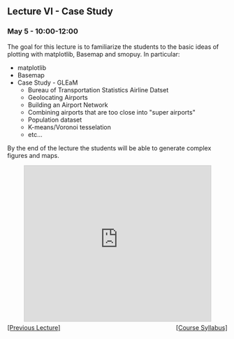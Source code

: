 ## Lecture VI - Case Study

### May 5 - 10:00-12:00

The goal for this lecture is to familiarize the students to the basic ideas of plotting with matplotlib, Basemap and smopuy.
In particular:
  * matplotlib
  * Basemap
  * Case Study - GLEaM
      * Bureau of Transportation Statistics Airline Datset
      * Geolocating Airports
      * Building an Airport Network
      * Combining airports that are too close into "super airports"
      * Population dataset
      * K-means/Voronoi tesselation
      * etc...

By the end of the lecture the students will be able to generate complex figures and maps.

<center>
<iframe src="https://www.slideshare.net/slideshow/embed_code/key/DZ22Ay5cyUkVkZ" width="427" height="356" frameborder="0" marginwidth="0" marginheight="0" scrolling="no" style="border:1px solid #CCC; border-width:1px; margin-bottom:5px; max-width: 100%;" allowfullscreen> </iframe>
</center>

<div align="left" style="float: left;"><a href="/TorinoCourse/lecture5">[Previous Lecture]</a></div><div align="right" style="float: right;"><a href="/TorinoCourse/">[Course Syllabus]</a></div>